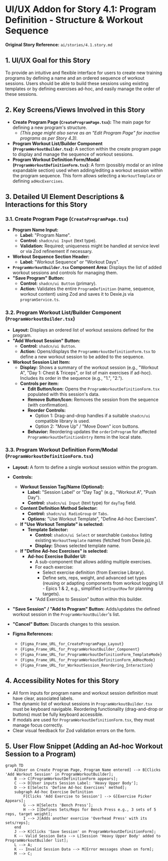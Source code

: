 # UI/UX Addon for Story 4.1: Program Definition - Structure & Workout Sequence

**Original Story Reference:** `ai/stories/4.1.story.md`

## 1. UI/UX Goal for this Story

To provide an intuitive and flexible interface for users to create new training programs by defining a name and an ordered sequence of workout sessions. Users should be able to build these sessions using existing templates or by defining exercises ad-hoc, and easily manage the order of these sessions.

## 2. Key Screens/Views Involved in this Story

- **Create Program Page (`CreateProgramPage.tsx`):** The main page for defining a new program's structure.
  - _(This page might also serve as an "Edit Program Page" for inactive programs as per Story 4.3)._
- **Program Workout List/Builder Component (`ProgramWorkoutBuilder.tsx`):** A section within the create program page to display and manage the sequence of workout sessions.
- **Program Workout Definition Form/Modal (`ProgramWorkoutDefinitionForm.tsx`):** A form (possibly modal or an inline expandable section) used when adding/editing a workout session within the program sequence. This form allows selecting a `WorkoutTemplate` or defining `adHocExercises`.

## 3. Detailed UI Element Descriptions & Interactions for this Story

### 3.1. Create Program Page (`CreateProgramPage.tsx`)

- **Program Name Input:**
  - **Label:** "Program Name".
  - **Control:** `shadcn/ui Input` (text type).
  - **Validation:** Required; uniqueness might be handled at service level or via Zod refinement if necessary.
- **Workout Sequence Section Header:**
  - **Label:** "Workout Sequence" or "Workout Days".
- **`ProgramWorkoutBuilder.tsx` Component Area:** Displays the list of added workout sessions and controls for managing them.
- **"Save Program" Button:**
  - **Control:** `shadcn/ui Button` (primary).
  - **Action:** Validates the entire `ProgramDefinition` (name, sequence, workout content) using Zod and saves it to Dexie.js via `programService.ts`.

### 3.2. Program Workout List/Builder Component (`ProgramWorkoutBuilder.tsx`)

- **Layout:** Displays an ordered list of workout sessions defined for the program.
- **"Add Workout Session" Button:**
  - **Control:** `shadcn/ui Button`.
  - **Action:** Opens/displays the `ProgramWorkoutDefinitionForm.tsx` to define a new workout session to be added to the sequence.
- **Workout Session List Item:**
  - **Display:** Shows a summary of the workout session (e.g., "Workout A", "Day 1: Chest & Triceps", or list of main exercises if ad-hoc). Includes its order in the sequence (e.g., "1.", "2.").
  - **Controls per item:**
    - **Edit Button/Icon:** Opens the `ProgramWorkoutDefinitionForm.tsx` populated with this session's data.
    - **Remove Button/Icon:** Removes the session from the sequence (with confirmation).
    - **Reorder Controls:**
      - Option 1: Drag-and-drop handles if a suitable `shadcn/ui` compatible library is used.
      - Option 2: "Move Up" / "Move Down" icon buttons.
    - **Behavior:** Reordering updates the `orderInProgram` for affected `ProgramWorkoutDefinitionEntry` items in the local state.

### 3.3. Program Workout Definition Form/Modal (`ProgramWorkoutDefinitionForm.tsx`)

- **Layout:** A form to define a single workout session within the program.
- **Controls:**
  - **Workout Session Tag/Name (Optional):**
    - **Label:** "Session Label" or "Day Tag" (e.g., "Workout A", "Push Day").
    - **Control:** `shadcn/ui Input` (text type) for `dayTag` field.
  - **Content Definition Method Selector:**
    - **Control:** `shadcn/ui RadioGroup` or `Tabs`.
    - **Options:** "Use Workout Template", "Define Ad-hoc Exercises".
  - **If "Use Workout Template" is selected:**
    - **Template Selector:**
      - **Control:** `shadcn/ui Select` or searchable `Combobox` listing existing `WorkoutTemplate` names (fetched from Dexie.js).
      - **Display:** Shows selected template name.
  - **If "Define Ad-hoc Exercises" is selected:**
    - **Ad-hoc Exercise Builder UI:**
      - A sub-component that allows adding multiple exercises.
      - For each exercise:
        - Select exercise definition (from Exercise Library).
        - Define sets, reps, weight, and advanced set types (reusing or adapting components from workout logging UI - Epics 1 & 2, e.g., simplified `SetInputRow` for planning targets).
      - "Add Exercise to Session" button within this builder.
- **"Save Session" / "Add to Program" Button:** Adds/updates the defined workout session in the `ProgramWorkoutBuilder`'s list.
- **"Cancel" Button:** Discards changes to this session.

- **Figma References:**
  - `{Figma_Frame_URL_for_CreateProgramPage_Layout}`
  - `{Figma_Frame_URL_for_ProgramWorkoutBuilder_Component}`
  - `{Figma_Frame_URL_for_ProgramWorkoutDefinitionForm_TemplateMode}`
  - `{Figma_Frame_URL_for_ProgramWorkoutDefinitionForm_AdHocMode}`
  - `{Figma_Frame_URL_for_WorkoutSession_Reordering_Interaction}`

## 4. Accessibility Notes for this Story

- All form inputs for program name and workout session definition must have clear, associated labels.
- The dynamic list of workout sessions in `ProgramWorkoutBuilder.tsx` must be keyboard navigable. Reordering functionality (drag-and-drop or buttons) must be fully keyboard accessible.
- If modals are used for `ProgramWorkoutDefinitionForm.tsx`, they must manage focus correctly.
- Clear visual feedback for Zod validation errors on the form.

## 5. User Flow Snippet (Adding an Ad-hoc Workout Session to a Program)

```mermaid
graph TD
    A[User on Create Program Page, Program Name entered] --> B[Clicks 'Add Workout Session' in ProgramWorkoutBuilder];
    B --> C[ProgramWorkoutDefinitionForm appears];
    C --> D[User inputs Session Label: 'Heavy Upper Body'];
    D --> E[Selects 'Define Ad-hoc Exercises' method];
    subgraph Ad-hoc Exercise Definition
        F[Clicks 'Add Exercise to Session'] --> G[Exercise Picker Appears];
        G --> H[Selects 'Bench Press'];
        H --> I[Defines Sets/Reps for Bench Press e.g., 3 sets of 5 reps, target weight];
        I --> J[Adds another exercise 'Overhead Press' with its sets/reps];
    end
    J --> K[Clicks 'Save Session' on ProgramWorkoutDefinitionForm];
    K -- Valid Session Data --> L[Session 'Heavy Upper Body' added to ProgramWorkoutBuilder list];
    L --> A;
    K -- Invalid Session Data --> M[Error messages shown on form];
    M --> C;
```
